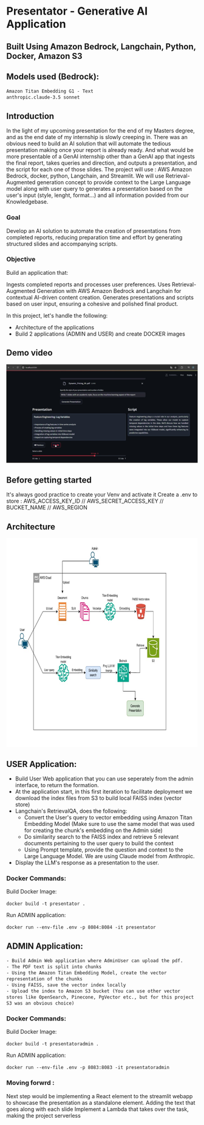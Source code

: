 # Presentator - Generative AI Application
## Built Using Amazon Bedrock, Langchain, Python, Docker, Amazon S3
## Models used (Bedrock):
    
    Amazon Titan Embedding G1 - Text
    anthropic.claude-3.5 sonnet

## Introduction


In the light of my upcoming presentation for the end of my Masters degree, and as the end date of my internship is slowly creeping in. There was an obvious need to build an AI solution that will automate the tedious presentation making once your report is already ready. And what would be more presentable of a GenAI internship other than a GenAI app that ingests the final report, takes queries and direction, and outputs a presentation, and the script for each one of those slides. The project will use : AWS Amazon Bedrock, docker, python, Langchain, and Streamlit. We will use Retrieval-Augmented generation concept to provide context to the Large Language model along with user query to generates a presentation based on the user's input (style, lenght, format...) and all information povided from our Knowledgebase.

### Goal
Develop an AI solution to automate the creation of presentations from completed reports, reducing preparation time and effort by generating structured slides and accompanying scripts.

### Objective
Build an application that:

Ingests completed reports and processes user preferences.
Uses Retrieval-Augmented Generation with AWS Amazon Bedrock and Langchain for contextual AI-driven content creation.
Generates presentations and scripts based on user input, ensuring a cohesive and polished final product.



In this project, let's handle the following:
- Architecture of the applications
- Build 2 applications (ADMIN and USER) and create DOCKER images 

## Demo video

[![Demo Video](Presentator_thumbnail.jpg)](https://github.com/user-attachments/assets/ff34f261-a2a1-4f5b-aa1b-2b5d66779d7e)


## Before getting started
It's always good practice to create your Venv and activate it
Create a .env to store :  AWS_ACCESS_KEY_ID // AWS_SECRET_ACCESS_KEY // BUCKET_NAME // AWS_REGION

## Architecture

<img src="Presentator_architeture.jpg" width="750" height="550"  title="Project architecture">


  



## USER Application:
  - Build User Web application that you can use seperately from the admin interface, to return the formation.
  - At the application start, in this first iteration to facilitate deployment we download the index files from S3 to build local FAISS index (vector store)
  - Langchain's RetrievalQA, does the following:
     - Convert the User's query to vector embedding using Amazon Titan Embedding Model (Make sure to use the same model that was used for creating the chunk's embedding on the Admin side)
    - Do similarity search to the FAISS index and retrieve 5 relevant documents pertaining to the user query to build the context
    - Using Prompt template, provide the question and context to the Large Language Model. We are using Claude model from Anthropic.
   -  Display the LLM's response as a presentation to the user.

### Docker Commands:

  Build Docker Image:
  
  `docker build -t presentator .`

  Run ADMIN application:
  
  `docker run --env-file .env -p 8084:8084 -it presentator`





## ADMIN Application:
    - Build Admin Web application where AdminUser can upload the pdf.
    - The PDF text is split into chunks
    - Using the Amazon Titan Embedding Model, create the vector representation of the chunks
    - Using FAISS, save the vector index locally
    - Upload the index to Amazon S3 bucket (You can use other vector stores like OpenSearch, Pinecone, PgVector etc., but for this project S3 was an obvious choice)

### Docker Commands:

  Build Docker Image:
  
  `docker build -t presentatoradmin . `

  Run ADMIN application:
  
  `docker run --env-file .env -p 8083:8083 -it presentatoradmin`



### Moving forwrd : 

  Next step would be implementing a React element to the streamlit webapp to showcase the presentation as a standalone element. 
  Adding the text that goes along with each slide
  Implement a Lambda that takes over the task, making the project serverless





